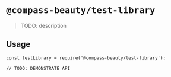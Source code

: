 # `@compass-beauty/test-library`

> TODO: description

## Usage

```
const testLibrary = require('@compass-beauty/test-library');

// TODO: DEMONSTRATE API
```
